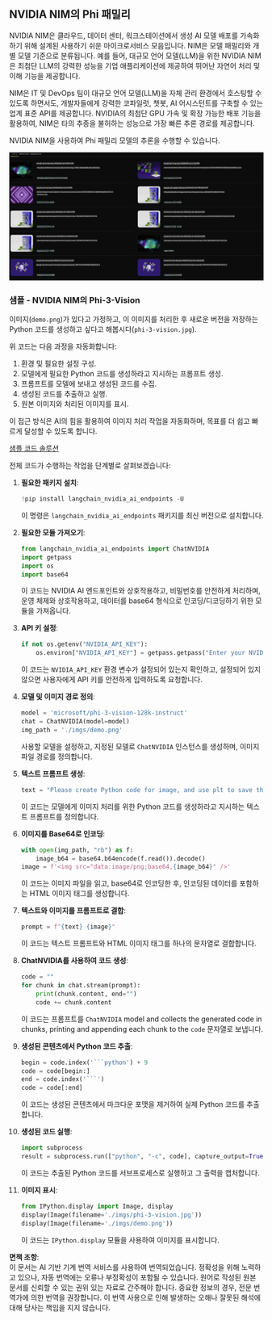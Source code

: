## NVIDIA NIM의 Phi 패밀리

NVIDIA NIM은 클라우드, 데이터 센터, 워크스테이션에서 생성 AI 모델 배포를 가속화하기 위해 설계된 사용하기 쉬운 마이크로서비스 모음입니다. NIM은 모델 패밀리와 개별 모델 기준으로 분류됩니다. 예를 들어, 대규모 언어 모델(LLM)을 위한 NVIDIA NIM은 최첨단 LLM의 강력한 성능을 기업 애플리케이션에 제공하여 뛰어난 자연어 처리 및 이해 기능을 제공합니다.

NIM은 IT 및 DevOps 팀이 대규모 언어 모델(LLM)을 자체 관리 환경에서 호스팅할 수 있도록 하면서도, 개발자들에게 강력한 코파일럿, 챗봇, AI 어시스턴트를 구축할 수 있는 업계 표준 API를 제공합니다. NVIDIA의 최첨단 GPU 가속 및 확장 가능한 배포 기능을 활용하여, NIM은 타의 추종을 불허하는 성능으로 가장 빠른 추론 경로를 제공합니다.

NVIDIA NIM을 사용하여 Phi 패밀리 모델의 추론을 수행할 수 있습니다.

![nim](../../../../../translated_images/Phi-NIM.45af94d89220fbbbc85f8da0379150a29cc88c3dd8ec417b1d3b7237bbe1c58a.ko.png)

### **샘플 - NVIDIA NIM의 Phi-3-Vision**

이미지(`demo.png`)가 있다고 가정하고, 이 이미지를 처리한 후 새로운 버전을 저장하는 Python 코드를 생성하고 싶다고 해봅시다(`phi-3-vision.jpg`).

위 코드는 다음 과정을 자동화합니다:

1. 환경 및 필요한 설정 구성.
2. 모델에게 필요한 Python 코드를 생성하라고 지시하는 프롬프트 생성.
3. 프롬프트를 모델에 보내고 생성된 코드를 수집.
4. 생성된 코드를 추출하고 실행.
5. 원본 이미지와 처리된 이미지를 표시.

이 접근 방식은 AI의 힘을 활용하여 이미지 처리 작업을 자동화하며, 목표를 더 쉽고 빠르게 달성할 수 있도록 합니다.

[샘플 코드 솔루션](../../../../../code/06.E2E/E2E_Nvidia_NIM_Phi3_Vision.ipynb)

전체 코드가 수행하는 작업을 단계별로 살펴보겠습니다:

1. **필요한 패키지 설치**:
    ```python
    !pip install langchain_nvidia_ai_endpoints -U
    ```
    이 명령은 `langchain_nvidia_ai_endpoints` 패키지를 최신 버전으로 설치합니다.

2. **필요한 모듈 가져오기**:
    ```python
    from langchain_nvidia_ai_endpoints import ChatNVIDIA
    import getpass
    import os
    import base64
    ```
    이 코드는 NVIDIA AI 엔드포인트와 상호작용하고, 비밀번호를 안전하게 처리하며, 운영 체제와 상호작용하고, 데이터를 base64 형식으로 인코딩/디코딩하기 위한 모듈을 가져옵니다.

3. **API 키 설정**:
    ```python
    if not os.getenv("NVIDIA_API_KEY"):
        os.environ["NVIDIA_API_KEY"] = getpass.getpass("Enter your NVIDIA API key: ")
    ```
    이 코드는 `NVIDIA_API_KEY` 환경 변수가 설정되어 있는지 확인하고, 설정되어 있지 않으면 사용자에게 API 키를 안전하게 입력하도록 요청합니다.

4. **모델 및 이미지 경로 정의**:
    ```python
    model = 'microsoft/phi-3-vision-128k-instruct'
    chat = ChatNVIDIA(model=model)
    img_path = './imgs/demo.png'
    ```
    사용할 모델을 설정하고, 지정된 모델로 `ChatNVIDIA` 인스턴스를 생성하며, 이미지 파일 경로를 정의합니다.

5. **텍스트 프롬프트 생성**:
    ```python
    text = "Please create Python code for image, and use plt to save the new picture under imgs/ and name it phi-3-vision.jpg."
    ```
    이 코드는 모델에게 이미지 처리를 위한 Python 코드를 생성하라고 지시하는 텍스트 프롬프트를 정의합니다.

6. **이미지를 Base64로 인코딩**:
    ```python
    with open(img_path, "rb") as f:
        image_b64 = base64.b64encode(f.read()).decode()
    image = f'<img src="data:image/png;base64,{image_b64}" />'
    ```
    이 코드는 이미지 파일을 읽고, base64로 인코딩한 후, 인코딩된 데이터를 포함하는 HTML 이미지 태그를 생성합니다.

7. **텍스트와 이미지를 프롬프트로 결합**:
    ```python
    prompt = f"{text} {image}"
    ```
    이 코드는 텍스트 프롬프트와 HTML 이미지 태그를 하나의 문자열로 결합합니다.

8. **ChatNVIDIA를 사용하여 코드 생성**:
    ```python
    code = ""
    for chunk in chat.stream(prompt):
        print(chunk.content, end="")
        code += chunk.content
    ```
    이 코드는 프롬프트를 `ChatNVIDIA` model and collects the generated code in chunks, printing and appending each chunk to the `code` 문자열로 보냅니다.

9. **생성된 콘텐츠에서 Python 코드 추출**:
    ```python
    begin = code.index('```python') + 9
    code = code[begin:]
    end = code.index('```')
    code = code[:end]
    ```
    이 코드는 생성된 콘텐츠에서 마크다운 포맷을 제거하여 실제 Python 코드를 추출합니다.

10. **생성된 코드 실행**:
    ```python
    import subprocess
    result = subprocess.run(["python", "-c", code], capture_output=True)
    ```
    이 코드는 추출된 Python 코드를 서브프로세스로 실행하고 그 출력을 캡처합니다.

11. **이미지 표시**:
    ```python
    from IPython.display import Image, display
    display(Image(filename='./imgs/phi-3-vision.jpg'))
    display(Image(filename='./imgs/demo.png'))
    ```
    이 코드는 `IPython.display` 모듈을 사용하여 이미지를 표시합니다.

**면책 조항**:  
이 문서는 AI 기반 기계 번역 서비스를 사용하여 번역되었습니다. 정확성을 위해 노력하고 있으나, 자동 번역에는 오류나 부정확성이 포함될 수 있습니다. 원어로 작성된 원본 문서를 신뢰할 수 있는 권위 있는 자료로 간주해야 합니다. 중요한 정보의 경우, 전문 번역가에 의한 번역을 권장합니다. 이 번역 사용으로 인해 발생하는 오해나 잘못된 해석에 대해 당사는 책임을 지지 않습니다.